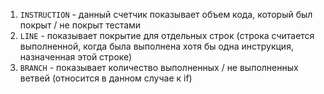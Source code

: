 1. `INSTRUCTION` - данный счетчик показывает объем кода, который был покрыт / не покрыт тестами
1. `LINE` - показывает покрытие для отдельных строк (строка считается выполненной, когда была выполнена хотя бы одна инструкция, назначенная этой строке)
1. `BRANCH` - показывает количество выполненных / не выполненных ветвей (относится в данном случае к if)
